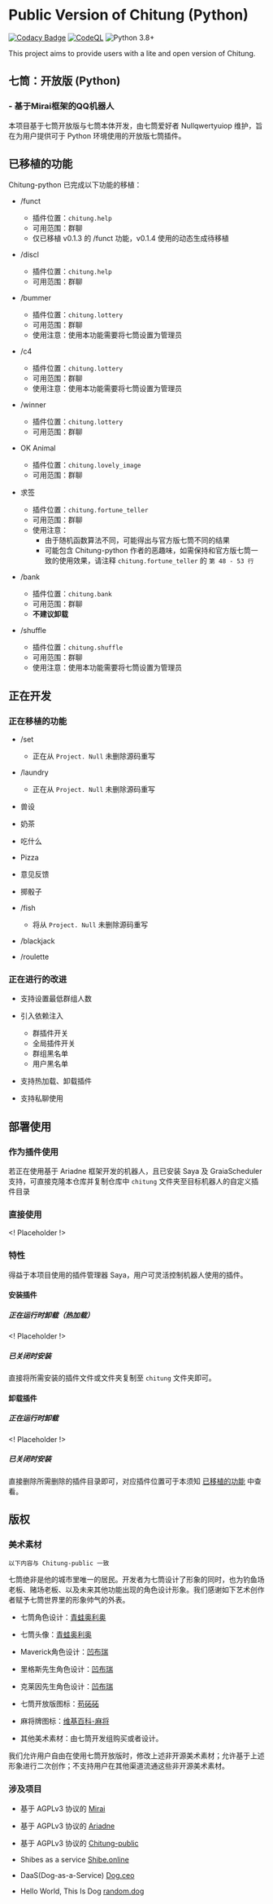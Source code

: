 # Public Version of Chitung (Python)

[![Codacy Badge](https://api.codacy.com/project/badge/Grade/08a8c365dd25419b811b0b77435c46ec)](https://app.codacy.com/gh/nullqwertyuiop/Chitung-python?utm_source=github.com&utm_medium=referral&utm_content=nullqwertyuiop/Chitung-python&utm_campaign=Badge_Grade_Settings)
[![CodeQL](https://github.com/nullqwertyuiop/Chitung-python/actions/workflows/codeql-analysis.yml/badge.svg)](https://github.com/nullqwertyuiop/Chitung-python/actions/workflows/codeql-analysis.yml)
![Python 3.8+](https://img.shields.io/badge/Python-3.8+-blue.svg)

This project aims to provide users with a lite and open version of Chitung.

## 七筒：开放版 (Python)

### - 基于Mirai框架的QQ机器人

本项目基于七筒开放版与七筒本体开发，由七筒爱好者 Nullqwertyuiop 维护，旨在为用户提供可于 Python 环境使用的开放版七筒插件。

## 已移植的功能

Chitung-python 已完成以下功能的移植：

- /funct
    - 插件位置：`chitung.help`
    - 可用范围：群聊
    - 仅已移植 v0.1.3 的 /funct 功能，v0.1.4 使用的动态生成待移植

- /discl
    - 插件位置：`chitung.help`
    - 可用范围：群聊

- /bummer
    - 插件位置：`chitung.lottery`
    - 可用范围：群聊
    - 使用注意：使用本功能需要将七筒设置为管理员

- /c4
    - 插件位置：`chitung.lottery`
    - 可用范围：群聊
    - 使用注意：使用本功能需要将七筒设置为管理员

- /winner
    - 插件位置：`chitung.lottery`
    - 可用范围：群聊

- OK Animal
    - 插件位置：`chitung.lovely_image`
    - 可用范围：群聊

- 求签
    - 插件位置：`chitung.fortune_teller`
    - 可用范围：群聊
    - 使用注意：
        - 由于随机函数算法不同，可能得出与官方版七筒不同的结果
        - 可能包含 Chitung-python 作者的恶趣味，如需保持和官方版七筒一致的使用效果，请注释 `chitung.fortune_teller` 的 `第 48 - 53 行`

- /bank
    - 插件位置：`chitung.bank`
    - 可用范围：群聊
    - **不建议卸载**

- /shuffle
    - 插件位置：`chitung.shuffle`
    - 可用范围：群聊
    - 使用注意：使用本功能需要将七筒设置为管理员

## 正在开发

### 正在移植的功能

- /set
    - 正在从 `Project. Null` 未删除源码重写

- /laundry
    - 正在从 `Project. Null` 未删除源码重写

- 兽设

- 奶茶

- 吃什么

- Pizza

- 意见反馈

- 掷骰子

- /fish
    - 将从 `Project. Null` 未删除源码重写

- /blackjack

- /roulette

### 正在进行的改进

- 支持设置最低群组人数

- 引入依赖注入
    - 群插件开关
    - 全局插件开关
    - 群组黑名单
    - 用户黑名单

- 支持热加载、卸载插件

- 支持私聊使用

## 部署使用

### 作为插件使用

若正在使用基于 Ariadne 框架开发的机器人，且已安装 Saya 及 GraiaScheduler 支持，可直接克隆本仓库并复制仓库中 `chitung` 文件夹至目标机器人的自定义插件目录

### 直接使用

<! Placeholder !>

### 特性

得益于本项目使用的插件管理器 Saya，用户可灵活控制机器人使用的插件。

#### 安装插件

##### 正在运行时卸载（热加载）

<! Placeholder !>

##### 已关闭时安装

直接将所需安装的插件文件或文件夹复制至 `chitung` 文件夹即可。

#### 卸载插件

##### 正在运行时卸载

<! Placeholder !>

##### 已关闭时安装

直接删除所需删除的插件目录即可，对应插件位置可于本须知 [已移植的功能](#已移植的功能) 中查看。

## 版权

### 美术素材

`以下内容与 Chitung-public 一致`

七筒绝非是他的城市里唯一的居民。开发者为七筒设计了形象的同时，也为钓鱼场老板、赌场老板、以及未来其他功能出现的角色设计形象。我们感谢如下艺术创作者赋予七筒世界里的形象帅气的外表。

- 七筒角色设计：[青蛙奥利奥](https://weibo.com/u/2843849155)

- 七筒头像：[青蛙奥利奥](https://weibo.com/u/2843849155)

- Maverick角色设计：[凹布瑞](https://weibo.com/u/5163824559)

- 里格斯先生角色设计：[凹布瑞](https://weibo.com/u/5163824559)

- 克莱因先生角色设计：[凹布瑞](https://weibo.com/u/5163824559)

- 七筒开放版图标：[苟砳砳](https://weibo.com/u/3095618097)

- 麻将牌图标：[维基百科-麻将](https://zh.wikipedia.org/wiki/%E9%BA%BB%E5%B0%86)

- 其他美术素材：由七筒开发组购买或者设计。

我们允许用户自由在使用七筒开放版时，修改上述非开源美术素材；允许基于上述形象进行二次创作；不支持用户在其他渠道流通这些非开源美术素材。

### 涉及项目

- 基于 AGPLv3 协议的 [Mirai](https://github.com/mamoe/mirai)

- 基于 AGPLv3 协议的 [Ariadne](https://github.com/GraiaProject/Ariadne)

- 基于 AGPLv3 协议的 [Chitung-public](https://github.com/KadokawaR/Chitung-public)

- Shibes as a service [Shibe.online]()

- DaaS(Dog-as-a-Service) [Dog.ceo]()

- Hello World, This Is Dog [random.dog]()
